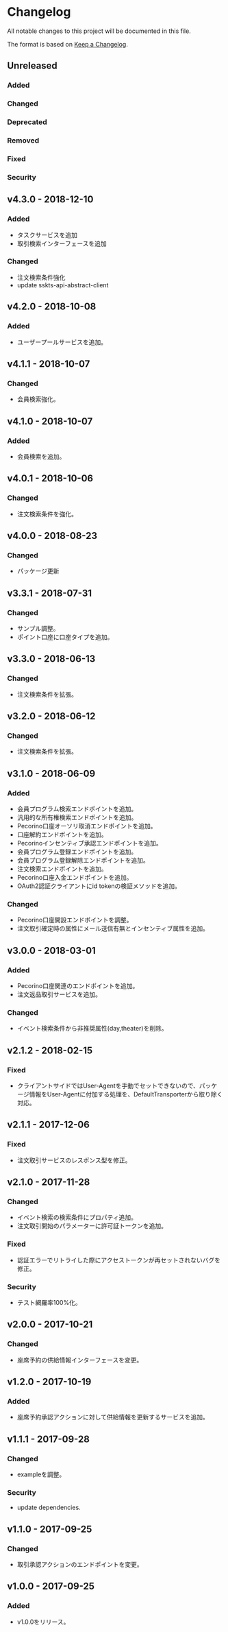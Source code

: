 # Changelog

All notable changes to this project will be documented in this file.

The format is based on [Keep a Changelog](http://keepachangelog.com/).

## Unreleased

### Added

### Changed

### Deprecated

### Removed

### Fixed

### Security

## v4.3.0 - 2018-12-10

### Added

- タスクサービスを追加
- 取引検索インターフェースを追加

### Changed

- 注文検索条件強化
- update sskts-api-abstract-client

## v4.2.0 - 2018-10-08

### Added

- ユーザープールサービスを追加。

## v4.1.1 - 2018-10-07

### Changed

- 会員検索強化。

## v4.1.0 - 2018-10-07

### Added

- 会員検索を追加。

## v4.0.1 - 2018-10-06

### Changed

- 注文検索条件を強化。

## v4.0.0 - 2018-08-23

### Changed

- パッケージ更新

## v3.3.1 - 2018-07-31

### Changed

- サンプル調整。
- ポイント口座に口座タイプを追加。

## v3.3.0 - 2018-06-13

### Changed

- 注文検索条件を拡張。

## v3.2.0 - 2018-06-12

### Changed

- 注文検索条件を拡張。

## v3.1.0 - 2018-06-09

### Added

- 会員プログラム検索エンドポイントを追加。
- 汎用的な所有権検索エンドポイントを追加。
- Pecorino口座オーソリ取消エンドポイントを追加。
- 口座解約エンドポイントを追加。
- Pecorinoインセンティブ承認エンドポイントを追加。
- 会員プログラム登録エンドポイントを追加。
- 会員プログラム登録解除エンドポイントを追加。
- 注文検索エンドポイントを追加。
- Pecorino口座入金エンドポイントを追加。
- OAuth2認証クライアントにid tokenの検証メソッドを追加。

### Changed

- Pecorino口座開設エンドポイントを調整。
- 注文取引確定時の属性にメール送信有無とインセンティブ属性を追加。

## v3.0.0 - 2018-03-01
### Added
- Pecorino口座関連のエンドポイントを追加。
- 注文返品取引サービスを追加。

### Changed
- イベント検索条件から非推奨属性(day,theater)を削除。

## v2.1.2 - 2018-02-15
### Fixed
- クライアントサイドではUser-Agentを手動でセットできないので、パッケージ情報をUser-Agentに付加する処理を、DefaultTransporterから取り除く対応。

## v2.1.1 - 2017-12-06
### Fixed
- 注文取引サービスのレスポンス型を修正。

## v2.1.0 - 2017-11-28
### Changed
- イベント検索の検索条件にプロパティ追加。
- 注文取引開始のパラメーターに許可証トークンを追加。

### Fixed
- 認証エラーでリトライした際にアクセストークンが再セットされないバグを修正。

### Security
- テスト網羅率100%化。

## v2.0.0 - 2017-10-21
### Changed
- 座席予約の供給情報インターフェースを変更。

## v1.2.0 - 2017-10-19
### Added
- 座席予約承認アクションに対して供給情報を更新するサービスを追加。

## v1.1.1 - 2017-09-28
### Changed
- exampleを調整。

### Security
- update dependencies.

## v1.1.0 - 2017-09-25
### Changed
- 取引承認アクションのエンドポイントを変更。

## v1.0.0 - 2017-09-25
### Added
- v1.0.0をリリース。

